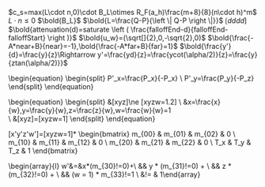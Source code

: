 $c_s=max(L\cdot n,0)\cdot B_L\otimes R_F(a_h)\frac{m+8}{8}(n\cdot h)^m$
$L\cdot n\leqslant 0$
$\bold{B_L}$
$\bold{L=\frac{Q-P}{\left \| Q-P \right \|}}$
$\lgroup dddd \rgroup$
$\bold{attenuation(d)=saturate \left ( \frac{falloffEnd-d}{falloffEnd-falloffStart} \right )}$
$\bold{u_w}=(\sqrt[]{2},0,-\sqrt{2},0)$
$\bold{\frac{-A*near+B}{near}=-1},\bold{\frac{-A*far+B}{far}=1}$
$\bold{\frac{y'}{d}=\frac{y}{z}\Rightarrow y'=\frac{yd}{z}=\frac{ycot(\alpha/2)}{z}=\frac{y}{ztan(\alpha/2)}}$

\begin{equation}
          \begin{split}
          P'_x=\frac{P_x}{-P_x} 
          \\
          P'_y=\frac{P_y}{-P_z} 
          \end{split}
          \end{equation}

\begin{equation}
          \begin{split}
          &[xyz]\ne [xyzw=1.2]
          \\
          &x=\frac{x}{w},y=\frac{y}{w},z=\frac{z}{w},w=\frac{w}{w}=1    
          \\
          &[xyz]=[xyzw=1]
          \end{split}
          \end{equation}

[x'y'z'w']=[xyzw=1]*
\begin{bmatrix}
          m_{00} & m_{01} & m_{02} & 0 \\
          m_{10} & m_{11} & m_{12} & 0 \\
          m_{20} & m_{21} & m_{22} & 0 \\
          T_x & T_y & T_z & 1
          \end{bmatrix}

\begin{array}{l}
w'&=&x*(m_{30}!=0)+\\ 
&& y * (m_{31}!=0) + \\ 
&& z * (m_{32}!=0) + \\ 
&& (w = 1) * m_{33}!=1 \\ 
&!= & 1\end{array}